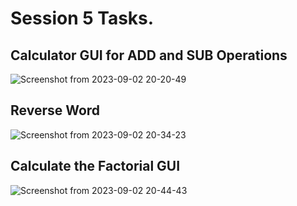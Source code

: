 # Session 5 Tasks.

## Calculator GUI for ADD and SUB Operations 

![Screenshot from 2023-09-02 20-20-49](https://github.com/mohamedashraf56/Embedded-Linux-Tasks/assets/110823285/d6458857-b842-4e3b-9eb1-9b79de4e7864)


## Reverse Word 

  ![Screenshot from 2023-09-02 20-34-23](https://github.com/mohamedashraf56/Embedded-Linux-Tasks/assets/110823285/27710934-87f7-47a2-ad0c-6627a5cf7cd6)

## Calculate the Factorial GUI

![Screenshot from 2023-09-02 20-44-43](https://github.com/mohamedashraf56/Embedded-Linux-Tasks/assets/110823285/ecb889c7-b11a-4c4e-9360-ffc8149184db)

